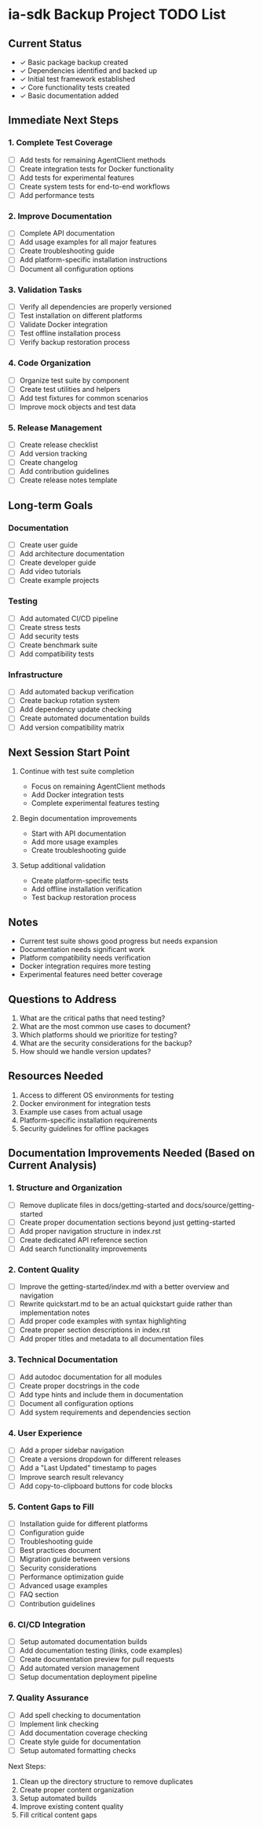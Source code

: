 # ia-sdk Backup Project TODO List

## Current Status
- ✓ Basic package backup created
- ✓ Dependencies identified and backed up
- ✓ Initial test framework established
- ✓ Core functionality tests created
- ✓ Basic documentation added

## Immediate Next Steps

### 1. Complete Test Coverage
- [ ] Add tests for remaining AgentClient methods
- [ ] Create integration tests for Docker functionality
- [ ] Add tests for experimental features
- [ ] Create system tests for end-to-end workflows
- [ ] Add performance tests

### 2. Improve Documentation
- [ ] Complete API documentation
- [ ] Add usage examples for all major features
- [ ] Create troubleshooting guide
- [ ] Add platform-specific installation instructions
- [ ] Document all configuration options

### 3. Validation Tasks
- [ ] Verify all dependencies are properly versioned
- [ ] Test installation on different platforms
- [ ] Validate Docker integration
- [ ] Test offline installation process
- [ ] Verify backup restoration process

### 4. Code Organization
- [ ] Organize test suite by component
- [ ] Create test utilities and helpers
- [ ] Add test fixtures for common scenarios
- [ ] Improve mock objects and test data

### 5. Release Management
- [ ] Create release checklist
- [ ] Add version tracking
- [ ] Create changelog
- [ ] Add contribution guidelines
- [ ] Create release notes template

## Long-term Goals

### Documentation
- [ ] Create user guide
- [ ] Add architecture documentation
- [ ] Create developer guide
- [ ] Add video tutorials
- [ ] Create example projects

### Testing
- [ ] Add automated CI/CD pipeline
- [ ] Create stress tests
- [ ] Add security tests
- [ ] Create benchmark suite
- [ ] Add compatibility tests

### Infrastructure
- [ ] Add automated backup verification
- [ ] Create backup rotation system
- [ ] Add dependency update checking
- [ ] Create automated documentation builds
- [ ] Add version compatibility matrix

## Next Session Start Point
1. Continue with test suite completion
   - Focus on remaining AgentClient methods
   - Add Docker integration tests
   - Complete experimental features testing

2. Begin documentation improvements
   - Start with API documentation
   - Add more usage examples
   - Create troubleshooting guide

3. Setup additional validation
   - Create platform-specific tests
   - Add offline installation verification
   - Test backup restoration process

## Notes
- Current test suite shows good progress but needs expansion
- Documentation needs significant work
- Platform compatibility needs verification
- Docker integration requires more testing
- Experimental features need better coverage

## Questions to Address
1. What are the critical paths that need testing?
2. What are the most common use cases to document?
3. Which platforms should we prioritize for testing?
4. What are the security considerations for the backup?
5. How should we handle version updates?

## Resources Needed
1. Access to different OS environments for testing
2. Docker environment for integration tests
3. Example use cases from actual usage
4. Platform-specific installation requirements
5. Security guidelines for offline packages


## Documentation Improvements Needed (Based on Current Analysis)

### 1. Structure and Organization
- [ ] Remove duplicate files in docs/getting-started and docs/source/getting-started
- [ ] Create proper documentation sections beyond just getting-started
- [ ] Add proper navigation structure in index.rst
- [ ] Create dedicated API reference section
- [ ] Add search functionality improvements

### 2. Content Quality
- [ ] Improve the getting-started/index.md with a better overview and navigation
- [ ] Rewrite quickstart.md to be an actual quickstart guide rather than implementation notes
- [ ] Add proper code examples with syntax highlighting
- [ ] Create proper section descriptions in index.rst
- [ ] Add proper titles and metadata to all documentation files

### 3. Technical Documentation
- [ ] Add autodoc documentation for all modules
- [ ] Create proper docstrings in the code
- [ ] Add type hints and include them in documentation
- [ ] Document all configuration options
- [ ] Add system requirements and dependencies section

### 4. User Experience
- [ ] Add a proper sidebar navigation
- [ ] Create a versions dropdown for different releases
- [ ] Add a "Last Updated" timestamp to pages
- [ ] Improve search result relevancy
- [ ] Add copy-to-clipboard buttons for code blocks

### 5. Content Gaps to Fill
- [ ] Installation guide for different platforms
- [ ] Configuration guide
- [ ] Troubleshooting guide
- [ ] Best practices document
- [ ] Migration guide between versions
- [ ] Security considerations
- [ ] Performance optimization guide
- [ ] Advanced usage examples
- [ ] FAQ section
- [ ] Contribution guidelines

### 6. CI/CD Integration
- [ ] Setup automated documentation builds
- [ ] Add documentation testing (links, code examples)
- [ ] Create documentation preview for pull requests
- [ ] Add automated version management
- [ ] Setup documentation deployment pipeline

### 7. Quality Assurance
- [ ] Add spell checking to documentation
- [ ] Implement link checking
- [ ] Add documentation coverage checking
- [ ] Create style guide for documentation
- [ ] Setup automated formatting checks

Next Steps:
1. Clean up the directory structure to remove duplicates
2. Create proper content organization
3. Setup automated builds
4. Improve existing content quality
5. Fill critical content gaps

